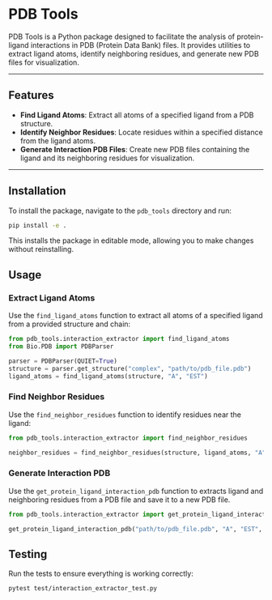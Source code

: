 # PDB Tools

PDB Tools is a Python package designed to facilitate the analysis of protein-ligand interactions in PDB (Protein Data Bank) files. It provides utilities to extract ligand atoms, identify neighboring residues, and generate new PDB files for visualization.

---

## Features

- **Find Ligand Atoms**: Extract all atoms of a specified ligand from a PDB structure.
- **Identify Neighbor Residues**: Locate residues within a specified distance from the ligand atoms.
- **Generate Interaction PDB Files**: Create new PDB files containing the ligand and its neighboring residues for visualization.

---

## Installation

To install the package, navigate to the `pdb_tools` directory and run:

```bash
pip install -e .
```

This installs the package in editable mode, allowing you to make changes without reinstalling.

## Usage

### Extract Ligand Atoms
Use the `find_ligand_atoms` function to extract all atoms of a specified ligand from a provided structure and chain:

```python
from pdb_tools.interaction_extractor import find_ligand_atoms
from Bio.PDB import PDBParser

parser = PDBParser(QUIET=True)
structure = parser.get_structure("complex", "path/to/pdb_file.pdb")
ligand_atoms = find_ligand_atoms(structure, "A", "EST")
```

### Find Neighbor Residues
Use the `find_neighbor_residues` function to identify residues near the ligand:

```python
from pdb_tools.interaction_extractor import find_neighbor_residues

neighbor_residues = find_neighbor_residues(structure, ligand_atoms, "A", "EST", 5.0)
```

### Generate Interaction PDB
Use the `get_protein_ligand_interaction_pdb` function to extracts ligand and neighboring residues from a PDB file and save it to a new PDB file.

```python
from pdb_tools.interaction_extractor import get_protein_ligand_interaction_pdb

get_protein_ligand_interaction_pdb("path/to/pdb_file.pdb", "A", "EST", 5.0, "output.pdb")
```


## Testing
Run the tests to ensure everything is working correctly:

```bash
pytest test/interaction_extractor_test.py
```





